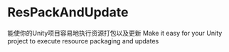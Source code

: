 # ResPackAndUpdate
能使你的Unity项目容易地执行资源打包以及更新 
Make it easy for your Unity project to execute resource packaging and updates
